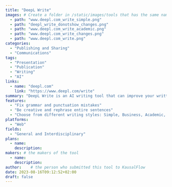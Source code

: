 ```yaml
---
title: "DeepL Write"
images: # Create a folder in /static/images/tools that has the same name as this current markdown file and place the images there. We only need the file name here. If this is not clear, please refer to existing tools as references.
  - path: "www.deepl.com_write_simple.png"
  - path: "deepl_write_donotshow_changes.png"
  - path: "www.deepl.com_write_academic.png"
  - path: "www.deepl.com_write_changes.png"
  - path: "www.deepl.com_write.png"
categories:
  - "Publishing and Sharing"
  - "Communications"
tags:
  - "Presentation" 
  - "Publication"
  - "Writing"
  - "AI"
links:
  - name: "deepl.com"
    link: "https://www.deepl.com/write"
summary: "DeepL Write is an AI writing tool that can improve your written communication with just one click. It will help you with your writing by checking the grammar, punctuation, and style as well as providing suggestions and alternative phrasing."
features:
  - "Fix grammar and punctuation mistakes"
  - "Be creative and rephrase entire sentences"
  - "Choose from different writing styles: Simple, Business, Academic, Technical"
platforms:
  - "Web"
fields:
  - "General and Interdisciplinary"
plans:
  - name:
    description:
makers: # the makers of the tool
  - name:
    description:
author:    # the person who submitted this tool to KausalFlow
date: 2023-08-16T09:12:52+02:00
draft: false
---
```

